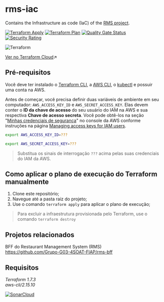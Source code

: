 # rms-iac
Contains the Infrastructure as code (IaC) of the [RMS project](https://github.com/Grupo-G03-4SOAT-FIAP/rms-bff).

[![Terraform Apply](https://github.com/Grupo-G03-4SOAT-FIAP/rms-iac/actions/workflows/terraform-apply.yml/badge.svg)](https://github.com/Grupo-G03-4SOAT-FIAP/rms-iac/actions/workflows/terraform-apply.yml)
[![Terraform Plan](https://github.com/Grupo-G03-4SOAT-FIAP/rms-iac/actions/workflows/terraform-plan.yml/badge.svg)](https://github.com/Grupo-G03-4SOAT-FIAP/rms-iac/actions/workflows/terraform-plan.yml)
[![Quality Gate Status](https://sonarcloud.io/api/project_badges/measure?project=Grupo-G03-4SOAT-FIAP_rms-iac&metric=alert_status)](https://sonarcloud.io/summary/new_code?id=Grupo-G03-4SOAT-FIAP_rms-iac)
[![Security Rating](https://sonarcloud.io/api/project_badges/measure?project=Grupo-G03-4SOAT-FIAP_rms-iac&metric=security_rating)](https://sonarcloud.io/summary/new_code?id=Grupo-G03-4SOAT-FIAP_rms-iac)

![Terraform](https://img.shields.io/badge/terraform-%235835CC.svg?style=for-the-badge&logo=terraform&logoColor=white)

[Ver no Terraform Cloud](https://app.terraform.io/app/Grupo-G03-4SOAT-FIAP/workspaces/rms-iac)↗️

## Pré-requisitos

Você deve ter instalado o [Terraform CLI](https://developer.hashicorp.com/terraform/tutorials/aws-get-started/install-cli), a [AWS CLI](https://docs.aws.amazon.com/cli/latest/userguide/getting-started-install.html), o [kubectl](https://kubernetes.io/docs/tasks/tools/) e possuir uma conta na AWS.

Antes de começar, você precisa definir duas variáveis de ambiente em seu computador: `AWS_ACCESS_KEY_ID` e `AWS_SECRET_ACCESS_KEY`. Elas devem conter o **ID da chave de acesso** do seu usuário do IAM na AWS e sua respectiva **Chave de acesso secreta**. Você pode obtê-los na seção "[Minhas credenciais de segurança](https://us-east-1.console.aws.amazon.com/iam/home#/security_credentials)" no console da AWS conforme instruções na página [Managing access keys for IAM users](https://docs.aws.amazon.com/IAM/latest/UserGuide/id_credentials_access-keys.html#Using_CreateAccessKey).

```bash
export AWS_ACCESS_KEY_ID=???
```

```bash
export AWS_SECRET_ACCESS_KEY=???
```

> Substitua os sinais de interrogação `???` acima pelas suas credenciais do IAM da AWS.

## Como aplicar o plano de execução do Terraform manualmente

1. Clone este repositório;
2. Navegue até a pasta raiz do projeto;
3. Use o comando `terraform apply` para aplicar o plano de execução;

> Para excluir a infraestrutura provisionada pelo Terraform, use o comando `terraform destroy`

## Projetos relacionados

BFF do Restaurant Management System (RMS)\
https://github.com/Grupo-G03-4SOAT-FIAP/rms-bff

## Requisitos

*Terraform 1.7.3*\
*aws-cli/2.15.10*

[![SonarCloud](https://sonarcloud.io/images/project_badges/sonarcloud-white.svg)](https://sonarcloud.io/summary/new_code?id=Grupo-G03-4SOAT-FIAP_rms-iac)
